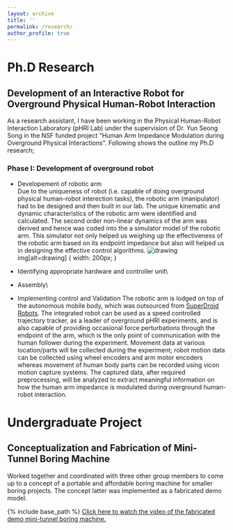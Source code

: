 ```yaml
---
layout: archive
title: ''
permalink: /research/
author_profile: true
---
```


# Ph.D Research
## Development of an Interactive Robot for Overground Physical Human-Robot Interaction ### 
As a research assistant, I have been working in the Physical Human-Robot Interaction Laboratory (pHRI Lab) under the supervision of Dr. Yun Seong Song in the NSF funded project "Human Arm Impedance Modulation during Overground Physical Interactions". Following shows the outline my Ph.D research;
### Phase I: Development of overground robot 
  * Developement of robotic arm\
  Due to the uniqueness of robot (i.e. capable of doing overground physical human-robot interection tasks), the robotic arm (manipulator) had to be designed and then built in our lab. The unique kinematic and dynamic characteristics of the robotic arm were identified and calculated. The second order non-linear dynamics of the arm was derived and hence was coded into the a simulator model of the robotic arm. This simulator not only helped us weighing up the effectiveness of the robotic arm based on its endpoint impedance but also will helped us in designing the effective control algorithms.
  ![drawing](https://github.com/sambadregmi/sambadregmi.github.io/blob/master/images/physical_robot.jpg)
  img[alt=drawing] { width: 200px; }
  
  * Identifying appropriate hardware and controller unit\
  * Assembly\
  * Implementing control and Validation
  The robotic arm is lodged on top of the autonomous mobile body, which was outsourced from [SuperDroid Robots](https://www.superdroidrobots.com/shop/item.aspx/ig52-db4-4wd-all-terrain-heavy-duty-robot-platform/1648/). The integrated robot can be used as a speed controlled trajectory tracker, as a leader of overground pHRI experiments, and is also capable of providing occasional force perturbations through the endpoint of the arm, which is the only point of communication with the human follower during the experiment. Movement data at various location/parts will be collected during the experiment; robot motion data can be collected using wheel encoders and arm motor encoders whereas movement of human body parts can be recorded using vicon motion capture systems. The captured data, after required preprocessing, will be analyzed to extract meaningful information on how the human arm impedance is modulated during overground human-robot interaction. 

# Undergraduate Project
## Conceptualization and Fabrication of Mini-Tunnel Boring Machine
Worked together and coordinated with three other group members to come up to a concept of a portable and affordable boring machine for smaller boring projects. The concept latter was implemented as a fabricated demo model.

{% include base_path %}
[Click here to watch the video of the fabricated demo mini-tunnel boring machine.](http://sambadregmi.github.io/images/mini_tunnel_boring_machine.mp4)
